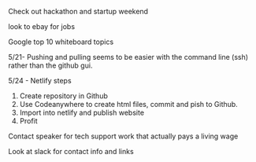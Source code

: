 Check out hackathon and startup weekend

look to ebay for jobs

Google top 10 whiteboard topics


5/21- Pushing and pulling seems to be easier with the command line (ssh) rather than the github gui.

5/24 - Netlify steps

1. Create repository in Github
2. Use Codeanywhere to create html files, commit and pish to Github.
3. Import into netlify and publish website
4. Profit

Contact speaker for tech support work that actually pays a living wage

Look at slack for contact info and links